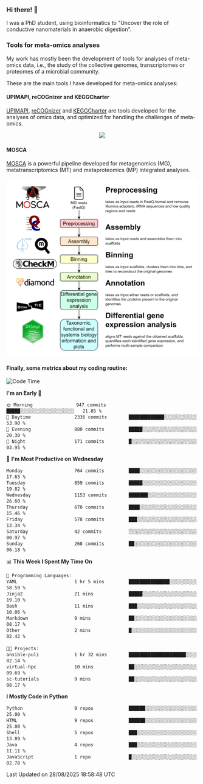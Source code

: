 ### Hi there! 👋

I was a PhD student, using bioinformatics to "Uncover the role of conductive nanomaterials in anaerobic digestion".

### Tools for meta-omics analyses

My work has mostly been the development of tools for analyses of meta-omics data, i.e., the study of the collective genomes, transcriptomes or proteomes of a microbial community.

These are the main tools I have developed for meta-omics analyses:

#### UPIMAPI, reCOGnizer and KEGGCharter

[UPIMAPI](https://github.com/iquasere/UPIMAPI), [reCOGnizer](https://github.com/iquasere/reCOGnizer) and [KEGGCharter](https://github.com/iquasere/KEGGCharter) are tools developed for the analyses of omics data, and optimized for handling the challenges of meta-omics.

<p align="center">
    <img src="assets/annotation_paper.png">
</p>

#### MOSCA

[MOSCA](https://github.com/iquasere/MOSCA) is a powerful pipeline developed for metagenomics (MG), metatranscriptomics (MT) and metaproteomics (MP) integrated analyses.

<p align="center">
    <img src="assets/mosca_workflow.png" align="center" width="700">
</p>


#### Finally, some metrics about my coding routine:

<!--START_SECTION:waka-->
![Code Time](http://img.shields.io/badge/Code%20Time-1%2C016%20hrs%209%20mins-blue)

**I'm an Early 🐤** 

```text
🌞 Morning                947 commits         █████░░░░░░░░░░░░░░░░░░░░   21.85 % 
🌆 Daytime                2336 commits        █████████████░░░░░░░░░░░░   53.90 % 
🌃 Evening                880 commits         █████░░░░░░░░░░░░░░░░░░░░   20.30 % 
🌙 Night                  171 commits         █░░░░░░░░░░░░░░░░░░░░░░░░   03.95 % 
```
📅 **I'm Most Productive on Wednesday** 

```text
Monday                   764 commits         ████░░░░░░░░░░░░░░░░░░░░░   17.63 % 
Tuesday                  859 commits         █████░░░░░░░░░░░░░░░░░░░░   19.82 % 
Wednesday                1153 commits        ███████░░░░░░░░░░░░░░░░░░   26.60 % 
Thursday                 670 commits         ████░░░░░░░░░░░░░░░░░░░░░   15.46 % 
Friday                   578 commits         ███░░░░░░░░░░░░░░░░░░░░░░   13.34 % 
Saturday                 42 commits          ░░░░░░░░░░░░░░░░░░░░░░░░░   00.97 % 
Sunday                   268 commits         ██░░░░░░░░░░░░░░░░░░░░░░░   06.18 % 
```


📊 **This Week I Spent My Time On** 

```text
💬 Programming Languages: 
YAML                     1 hr 5 mins         ███████████████░░░░░░░░░░   58.59 % 
Jinja2                   21 mins             █████░░░░░░░░░░░░░░░░░░░░   19.10 % 
Bash                     11 mins             ███░░░░░░░░░░░░░░░░░░░░░░   10.06 % 
Markdown                 9 mins              ██░░░░░░░░░░░░░░░░░░░░░░░   08.17 % 
Other                    2 mins              █░░░░░░░░░░░░░░░░░░░░░░░░   02.42 % 

🐱‍💻 Projects: 
ansible-puli             1 hr 32 mins        █████████████████████░░░░   82.14 % 
virtual-hpc              10 mins             ██░░░░░░░░░░░░░░░░░░░░░░░   09.69 % 
sc-tutorials             9 mins              ██░░░░░░░░░░░░░░░░░░░░░░░   08.17 % 
```

**I Mostly Code in Python** 

```text
Python                   9 repos             ██████░░░░░░░░░░░░░░░░░░░   25.00 % 
HTML                     9 repos             ██████░░░░░░░░░░░░░░░░░░░   25.00 % 
Shell                    5 repos             ███░░░░░░░░░░░░░░░░░░░░░░   13.89 % 
Java                     4 repos             ███░░░░░░░░░░░░░░░░░░░░░░   11.11 % 
JavaScript               1 repo              █░░░░░░░░░░░░░░░░░░░░░░░░   02.78 % 
```




 Last Updated on 28/08/2025 18:58:48 UTC
<!--END_SECTION:waka-->
